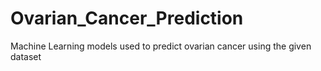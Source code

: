 # Ovarian_Cancer_Prediction
Machine Learning models used to predict ovarian cancer using the given dataset
